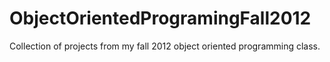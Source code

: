 ObjectOrientedProgramingFall2012
================================

Collection of projects from my fall 2012 object oriented programming class.